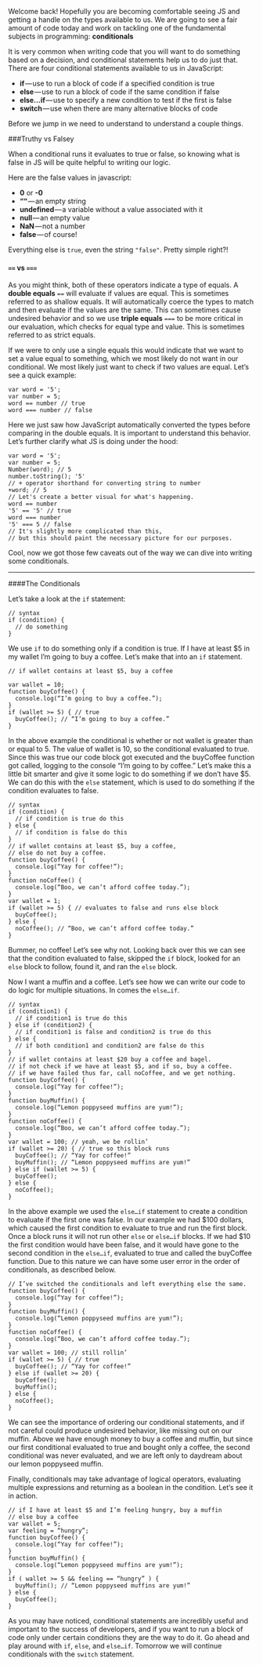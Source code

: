Welcome back! Hopefully you are becoming comfortable seeing JS and getting a handle on the types available to us. We are going to see a fair amount of code today and work on tackling one of the fundamental subjects in programming: **conditionals**

It is very common when writing code that you will want to do something based on a decision, and conditional statements help us to do just that. There are four conditional statements available to us in JavaScript:

- **if** — use to run a block of code if a specified condition is true
- **else** — use to run a block of code if the same condition if false
- **else…if** — use to specify a new condition to test if the first is false
- **switch** — use when there are many alternative blocks of code

Before we jump in we need to understand to understand a couple things.

###Truthy vs Falsey</h3>

When a conditional runs it evaluates to true or false, so knowing what is false in JS will be quite helpful to writing our logic.

Here are the false values in javascript:

- **0** or **-0**
- **““** — an empty string
- **undefined** — a variable without a value associated with it
- **null** — an empty value
- **NaN** — not a number
- **false** — of course!

Everything else is `true`, even the string `"false"`. Pretty simple right?!

#### `==` vs `===`

As you might think, both of these operators indicate a type of equals. A **double equals** `==` will evaluate if values are equal. This is sometimes referred to as shallow equals. It will automatically coerce the types to match and then evaluate if the values are the same. This can sometimes cause undesired behavior and so we use **triple equals** `===` to be more critical in our evaluation, which checks for equal type and value. This is sometimes referred to as strict equals.

If we were to only use a single equals this would indicate that we want to set a value equal to something, which we most likely do not want in our conditional. We most likely just want to check if two values are equal. Let’s see a quick example:

<?prettify?>
```
var word = '5';
var number = 5;
word == number // true
word === number // false
```

Here we just saw how JavaScript automatically converted the types before comparing in the double equals. It is important to understand this behavior. Let’s further clarify what JS is doing under the hood:

<?prettify?>
```
var word = '5';
var number = 5;
Number(word); // 5
number.toString(); '5'
// + operator shorthand for converting string to number
+word; // 5
// Let's create a better visual for what's happening.
word == number
'5' == '5' // true
word === number
'5' === 5 // false
// It's slightly more complicated than this,
// but this should paint the necessary picture for our purposes.
```

Cool, now we got those few caveats out of the way we can dive into writing some conditionals.

---

####The Conditionals

Let’s take a look at the `if` statement:

<?prettify?>
```
// syntax
if (condition) {
  // do something
}
```

We use `if` to do something only if a condition is true. If I have at least $5 in my wallet I’m going to buy a coffee. Let’s make that into an `if` statement.

<?prettify?>
```
// if wallet contains at least $5, buy a coffee
 
var wallet = 10;
function buyCoffee() {
  console.log(“I’m going to buy a coffee.”);
}
if (wallet >= 5) { // true
  buyCoffee(); // “I’m going to buy a coffee.”
}
```

In the above example the conditional is whether or not wallet is greater than or equal to 5. The value of wallet is 10, so the conditional evaluated to true. Since this was true our code block got executed and the buyCoffee function got called, logging to the console “I’m going to by coffee.” Let’s make this a little bit smarter and give it some logic to do something if we don’t have $5. We can do this with the `else` statement, which is used to do something if the condition evaluates to false.

<?prettify?>
```
// syntax
if (condition) {
  // if condition is true do this
} else { 
  // if condition is false do this
}
// if wallet contains at least $5, buy a coffee,
// else do not buy a coffee.
function buyCoffee() {
  console.log(“Yay for coffee!”);
}
function noCoffee() {
  console.log(“Boo, we can’t afford coffee today.”);
}
var wallet = 1;
if (wallet >= 5) { // evaluates to false and runs else block
  buyCoffee();
} else {
  noCoffee(); // “Boo, we can’t afford coffee today.”
}
```

Bummer, no coffee! Let’s see why not. Looking back over this we can see that the condition evaluated to false, skipped the `if` block, looked for an `else` block to follow, found it, and ran the `else` block.

Now I want a muffin and a coffee. Let’s see how we can write our code to do logic for multiple situations. In comes the `else…if`.

<?prettify?>
```
// syntax
if (condition1) {
  // if condition1 is true do this
} else if (condition2) {
  // if condition1 is false and condition2 is true do this
} else {
  // if both condition1 and condition2 are false do this
}
// if wallet contains at least $20 buy a coffee and bagel.
// if not check if we have at least $5, and if so, buy a coffee.
// if we have failed thus far, call noCoffee, and we get nothing.
function buyCoffee() {
  console.log(“Yay for coffee!”);
}
function buyMuffin() {
  console.log(“Lemon poppyseed muffins are yum!”);
}
function noCoffee() {
  console.log(“Boo, we can’t afford coffee today.”);
}
var wallet = 100; // yeah, we be rollin’
if (wallet >= 20) { // true so this block runs
  buyCoffee(); // “Yay for coffee!”
  buyMuffin(); // “Lemon poppyseed muffins are yum!”
} else if (wallet >= 5) { 
  buyCoffee();
} else {
  noCoffee();
}
```

In the above example we used the `else…if` statement to create a condition to evaluate if the first one was false. In our example we had $100 dollars, which caused the first condition to evaluate to true and run the first block. Once a block runs it will not run other `else` or `else…if` blocks. If we had $10 the first condition would have been false, and it would have gone to the second condition in the `else…if`, evaluated to true and called the buyCoffee function. Due to this nature we can have some user error in the order of conditionals, as described below.

<?prettify?>
```
// I’ve switched the conditionals and left everything else the same.
function buyCoffee() {
  console.log(“Yay for coffee!”);
}
function buyMuffin() {
  console.log(“Lemon poppyseed muffins are yum!”);
}
function noCoffee() {
  console.log(“Boo, we can’t afford coffee today.”);
}
var wallet = 100; // still rollin’
if (wallet >= 5) { // true
  buyCoffee(); // “Yay for coffee!”
} else if (wallet >= 20) {
  buyCoffee();
  buyMuffin();
} else {
  noCoffee();
}
```

We can see the importance of ordering our conditional statements, and if not careful could produce undesired behavior, like missing out on our muffin. Above we have enough money to buy a coffee and muffin, but since our first conditional evaluated to true and bought only a coffee, the second conditional was never evaluated, and we are left only to daydream about our lemon poppyseed muffin.

Finally, conditionals may take advantage of logical operators, evaluating multiple expressions and returning as a boolean in the condition. Let’s see it in action.

<?prettify?>
```
// if I have at least $5 and I’m feeling hungry, buy a muffin
// else buy a coffee
var wallet = 5;
var feeling = “hungry”;
function buyCoffee() {
  console.log(“Yay for coffee!”);
}
function buyMuffin() {
  console.log(“Lemon poppyseed muffins are yum!”);
}
if ( wallet >= 5 && feeling == “hungry” ) {
  buyMuffin(); // “Lemon poppyseed muffins are yum!”
} else {
  buyCoffee();
}
```

As you may have noticed, conditional statements are incredibly useful and important to the success of developers, and if you want to run a block of code only under certain conditions they are the way to do it. Go ahead and play around with `if`, `else`, and `else…if`. Tomorrow we will continue conditionals with the `switch` statement.
